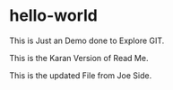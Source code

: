 # hello-world

This is Just an Demo done to Explore GIT.

This is the Karan Version of Read Me.

This is the updated File from Joe Side.